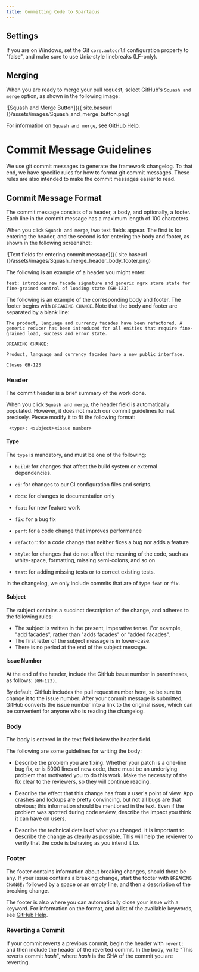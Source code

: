 ```yaml
---
title: Committing Code to Spartacus
---
```


## Settings

If you are on Windows, set the Git `core.autocrlf` configuration property to "false", and make sure to use Unix-style linebreaks (LF-only).

## Merging

When you are ready to merge your pull request, select GitHub's `Squash and merge` option, as shown in the following image:

![Squash and Merge Button]({{ site.baseurl }}/assets/images/Squash_and_merge_button.png)

For information on `Squash and merge`, see [GitHub Help](https://help.github.com/articles/about-pull-request-merges/).

# Commit Message Guidelines

We use git commit messages to generate the framework changelog. To that end, we have specific rules for how to format git commit messages. These rules are also intended to make the commit messages easier to read.

## Commit Message Format

The commit message consists of a header, a body, and optionally, a footer. Each line in the commit message has a maximum length of 100 characters.

When you click `Squash and merge`, two text fields appear. The first is for entering the header, and the second is for entering the body and footer, as shown in the following screenshot:

![Text fields for entering commit message]({{ site.baseurl }}/assets/images/Squash_merge_header_body_footer.png)

The following is an example of a header you might enter:

```
feat: introduce new facade signature and generic ngrx store state for fine-grained control of loading state (GH-123)
```

The following is an example of the corresponding body and footer. The footer begins with `BREAKING CHANGE`. Note that the body and footer are separated by a blank line:

```
The product, language and currency facades have been refactored. A generic reducer has been introduced for all enities that require fine-grained load, success and error state.

BREAKING CHANGE:

Product, language and currency facades have a new public interface.

Closes GH-123
```

### Header

The commit header is a brief summary of the work done.

When you click `Squash and merge`, the header field is automatically populated. However, it does not match our commit guidelines format precisely. Please modify it to fit the following format:

```
 <type>: <subject><issue number>
```

#### Type

The `type` is mandatory, and must be one of the following:

- `build`: for changes that affect the build system or external dependencies.

- `ci`: for changes to our CI configuration files and scripts.

- `docs`: for changes to documentation only

- `feat`: for new feature work

- `fix`: for a bug fix

- `perf`: for a code change that improves performance

- `refactor`: for a code change that neither fixes a bug nor adds a feature

- `style`: for changes that do not affect the meaning of the code, such as white-space, formatting, missing semi-colons, and so on

- `test`: for adding missing tests or to correct existing tests.

In the changelog, we only include commits that are of type `feat` or `fix`.

#### Subject

The subject contains a succinct description of the change, and adheres to the following rules:

- The subject is written in the present, imperative tense. For example, "add facades", rather than "adds facades" or "added facades".
- The first letter of the subject message is in lower-case.
- There is no period at the end of the subject message.

#### Issue Number

At the end of the header, include the GitHub issue number in parentheses, as follows: `(GH-123)`.

By default, GitHub includes the pull request number here, so be sure to change it to the issue number. After your commit message is submitted, GitHub converts the issue number into a link to the original issue, which can be convenient for anyone who is reading the changelog.

### Body

The body is entered in the text field below the header field.

The following are some guidelines for writing the body:

- Describe the problem you are fixing. Whether your patch is a one-line bug fix, or is 5000 lines of new code, there must be an underlying problem that motivated you to do this work. Make the necessity of the fix clear to the reviewers, so they will continue reading.

- Describe the effect that this change has from a user's point of view. App crashes and lockups are pretty convincing, but not all bugs are that obvious; this information should be mentioned in the text. Even if the problem was spotted during code review, describe the impact you think it can have on users.

- Describe the technical details of what you changed. It is important to describe the change as clearly as possible. This will help the reviewer to verify that the code is behaving as you intend it to.

### Footer

The footer contains information about breaking changes, should there be any. If your issue contains a breaking change, start the footer with `BREAKING CHANGE:` followed by a space or an empty line, and then a description of the breaking change.

The footer is also where you can automatically close your issue with a keyword. For information on the format, and a list of the available keywords, see [GitHub Help](https://help.github.com/articles/closing-issues-using-keywords/).

### Reverting a Commit

If your commit reverts a previous commit, begin the header with `revert:` and then include the header of the reverted commit. In the body, write "This reverts commit _hash_", where _hash_ is the SHA of the commit you are reverting.
